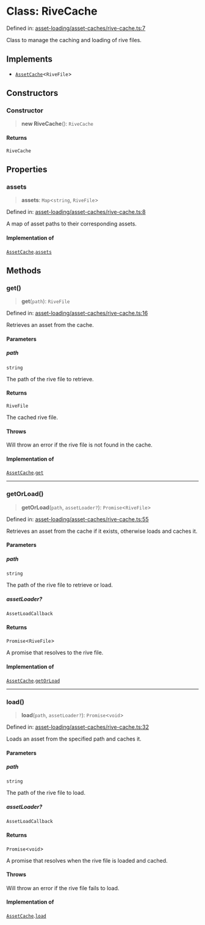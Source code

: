 # Class: RiveCache

Defined in: [asset-loading/asset-caches/rive-cache.ts:7](https://github.com/Forge-Game-Engine/Forge/blob/80c88dbc1226e2ea185d187b85121eb9c3da7ead/src/asset-loading/asset-caches/rive-cache.ts#L7)

Class to manage the caching and loading of rive files.

## Implements

- [`AssetCache`](../interfaces/AssetCache.md)\<`RiveFile`\>

## Constructors

### Constructor

> **new RiveCache**(): `RiveCache`

#### Returns

`RiveCache`

## Properties

### assets

> **assets**: `Map`\<`string`, `RiveFile`\>

Defined in: [asset-loading/asset-caches/rive-cache.ts:8](https://github.com/Forge-Game-Engine/Forge/blob/80c88dbc1226e2ea185d187b85121eb9c3da7ead/src/asset-loading/asset-caches/rive-cache.ts#L8)

A map of asset paths to their corresponding assets.

#### Implementation of

[`AssetCache`](../interfaces/AssetCache.md).[`assets`](../interfaces/AssetCache.md#assets)

## Methods

### get()

> **get**(`path`): `RiveFile`

Defined in: [asset-loading/asset-caches/rive-cache.ts:16](https://github.com/Forge-Game-Engine/Forge/blob/80c88dbc1226e2ea185d187b85121eb9c3da7ead/src/asset-loading/asset-caches/rive-cache.ts#L16)

Retrieves an asset from the cache.

#### Parameters

##### path

`string`

The path of the rive file to retrieve.

#### Returns

`RiveFile`

The cached rive file.

#### Throws

Will throw an error if the rive file is not found in the cache.

#### Implementation of

[`AssetCache`](../interfaces/AssetCache.md).[`get`](../interfaces/AssetCache.md#get)

***

### getOrLoad()

> **getOrLoad**(`path`, `assetLoader?`): `Promise`\<`RiveFile`\>

Defined in: [asset-loading/asset-caches/rive-cache.ts:55](https://github.com/Forge-Game-Engine/Forge/blob/80c88dbc1226e2ea185d187b85121eb9c3da7ead/src/asset-loading/asset-caches/rive-cache.ts#L55)

Retrieves an asset from the cache if it exists, otherwise loads and caches it.

#### Parameters

##### path

`string`

The path of the rive file to retrieve or load.

##### assetLoader?

`AssetLoadCallback`

#### Returns

`Promise`\<`RiveFile`\>

A promise that resolves to the rive file.

#### Implementation of

[`AssetCache`](../interfaces/AssetCache.md).[`getOrLoad`](../interfaces/AssetCache.md#getorload)

***

### load()

> **load**(`path`, `assetLoader?`): `Promise`\<`void`\>

Defined in: [asset-loading/asset-caches/rive-cache.ts:32](https://github.com/Forge-Game-Engine/Forge/blob/80c88dbc1226e2ea185d187b85121eb9c3da7ead/src/asset-loading/asset-caches/rive-cache.ts#L32)

Loads an asset from the specified path and caches it.

#### Parameters

##### path

`string`

The path of the rive file to load.

##### assetLoader?

`AssetLoadCallback`

#### Returns

`Promise`\<`void`\>

A promise that resolves when the rive file is loaded and cached.

#### Throws

Will throw an error if the rive file fails to load.

#### Implementation of

[`AssetCache`](../interfaces/AssetCache.md).[`load`](../interfaces/AssetCache.md#load)
